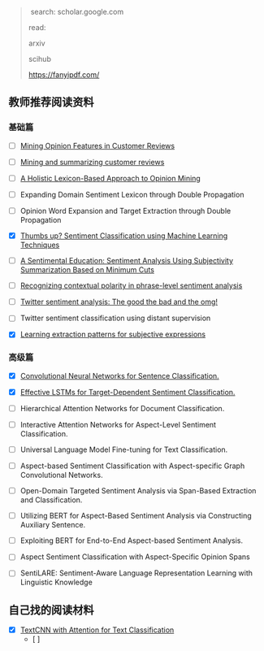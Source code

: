 > ​	search: scholar.google.com
>
> read:
>
> arxiv
>
> scihub
>
> https://fanyipdf.com/

## 教师推荐阅读资料

### 基础篇

- [ ] [Mining Opinion Features in Customer Reviews](https://pdfs.semanticscholar.org/ee6c/726b55c66d4c222556cfae62a4eb69aa86b7.pdf)
- [ ] [Mining and summarizing customer reviews](https://dl.acm.org/ft_gateway.cfm?id=1014073&ftid=273854&dwn=1&CFID=31820074&CFTOKEN=13a258fdb7bd5dc6-36B9B821-0F11-4F99-2E990D33802A3C60)
- [ ] [A Holistic Lexicon-Based Approach to Opinion Mining](https://www.cs.uic.edu/~liub/FBS/opinion-mining-final-WSDM.pdf)
- [ ] Expanding Domain Sentiment Lexicon through Double Propagation
- [ ] Opinion Word Expansion and Target Extraction through Double Propagation
- [x] [Thumbs up? Sentiment Classification using Machine Learning Techniques](https://arxiv.org/pdf/cs/0205070)
- [ ] [A Sentimental Education: Sentiment Analysis Using Subjectivity Summarization Based on Minimum Cuts](https://arxiv.org/pdf/cs/0409058)
- [ ] [Recognizing contextual polarity in phrase-level sentiment analysis](http://www.aclweb.org/anthology/H05-1044)
- [ ] [Twitter sentiment analysis: The good the bad and the omg!](https://www.aaai.org/ocs/index.php/icwsm/icwsm11/paper/download/2857/3251)
- [ ] Twitter sentiment classification using distant supervision
- [x] [Learning extraction patterns for subjective expressions](http://www.aclweb.org/anthology/W03-1014)



###  高级篇

- [x] [Convolutional Neural Networks for Sentence Classification.](https://arxiv.org/pdf/1408.5882)
- [x] [Effective LSTMs for Target-Dependent Sentiment Classification.](https://arxiv.org/pdf/1512.01100)
- [ ] Hierarchical Attention Networks for Document Classification.
- [ ] Interactive Attention Networks for Aspect-Level Sentiment Classification.
- [ ] Universal Language Model Fine-tuning for Text Classification.
- [ ] Aspect-based Sentiment Classification with Aspect-specific Graph Convolutional Networks.
- [ ] Open-Domain Targeted Sentiment Analysis via Span-Based Extraction and Classification.
- [ ] Utilizing BERT for Aspect-Based Sentiment Analysis via Constructing Auxiliary Sentence.
- [ ] Exploiting BERT for End-to-End Aspect-based Sentiment Analysis.
- [ ] Aspect Sentiment Classification with Aspect-Specific Opinion Spans
- [ ] SentiLARE: Sentiment-Aware Language Representation Learning with Linguistic Knowledge



## 自己找的阅读材料

- [x] [TextCNN with Attention for Text Classification](https://arxiv.org/ftp/arxiv/papers/2108/2108.01921.pdf)
  - [ ] 